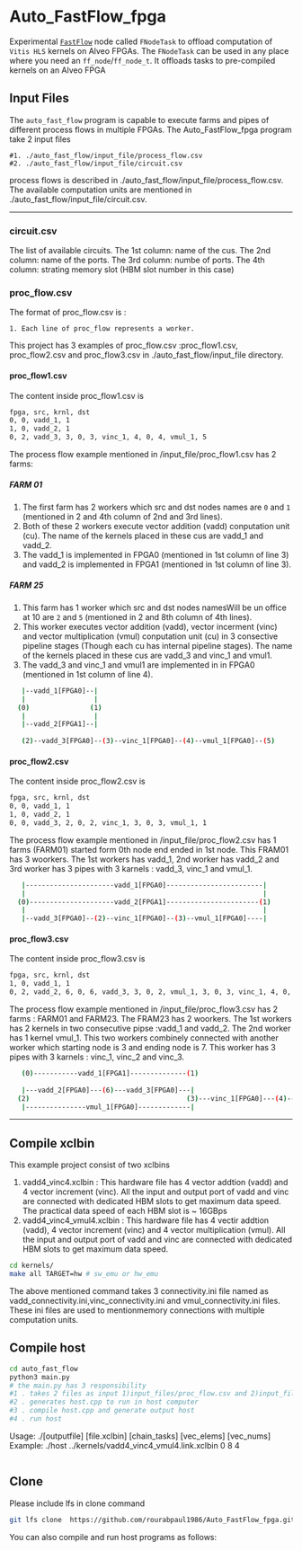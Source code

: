 # Auto_FastFlow_fpga
Experimental [`FastFlow`](https://github.com/fastflow/fastflow) node called `FNodeTask` to offload computation of `Vitis HLS` kernels on Alveo FPGAs.
The `FNodeTask` can be used in any place where you need an `ff_node`/`ff_node_t`.
It offloads tasks to pre-compiled kernels on an Alveo FPGA

## Input Files
The `auto_fast_flow` program is capable to execute farms and pipes of different process flows in multiple FPGAs. The Auto_FastFlow_fpga program take 2 input files
```
#1. ./auto_fast_flow/input_file/process_flow.csv
#2. ./auto_fast_flow/input_file/circuit.csv
```
process flows is described in ./auto_fast_flow/input_file/process_flow.csv. 
The available computation units are mentioned in ./auto_fast_flow/input_file/circuit.csv.


-----------
### circuit.csv

The list of available circuits.
The 1st column: name of the cus.
The 2nd column: name of the ports.
The 3rd column: numbe of ports.
The 4th column: strating memory slot (HBM slot number in this case)
### proc_flow.csv
The format of proc_flow.csv is :
```
1. Each line of proc_flow represents a worker.
```

This project has 3 examples of proc_flow.csv :proc_flow1.csv, proc_flow2.csv and proc_flow3.csv in ./auto_fast_flow/input_file directory.
#### proc_flow1.csv
The content inside proc_flow1.csv is
```bash
fpga, src, krnl, dst
0, 0, vadd_1, 1
1, 0, vadd_2, 1
0, 2, vadd_3, 3, 0, 3, vinc_1, 4, 0, 4, vmul_1, 5
```
The process flow example mentioned in /input_file/proc_flow1.csv
has 2 farms:

##### FARM 01
1. The first farm has 2 workers which src and dst nodes names are `0` and `1` (mentioned in 2 and 4th column of 2nd and 3rd lines).
2. Both of these 2 workers execute vector addition (vadd) conputation unit (cu). The name of the kernels placed in these cus are vadd_1 and vadd_2.
3. The vadd_1 is implemented in FPGA0 (mentioned in 1st column of line 3) and vadd_2 is implemented in FPGA1 (mentioned in 1st column of line 3).
##### FARM 25
1. This farm has 1 worker which src and dst nodes namesWill be un office at 10 are `2` and `5` (mentioned in 2 and 8th column of 4th lines).
2. This worker executes vector addition (vadd),  vector incerment (vinc) and vector multiplication (vmul) conputation unit (cu) in 3 consective pipeline stages (Though each cu has internal pipeline stages). The name of the kernels placed in these cus are vadd_3 and vinc_1 and vmul1.
3. The vadd_3 and vinc_1 and vmul1 are implemented in in FPGA0 (mentioned in 1st column of line 4).
```bash
   |--vadd_1[FPGA0]--|
   |                 |
  (0)               (1)   
   |                 |
   |--vadd_2[FPGA1]--|
  
   (2)--vadd_3[FPGA0]--(3)--vinc_1[FPGA0]--(4)--vmul_1[FPGA0]--(5)
```
#### proc_flow2.csv
The content inside proc_flow2.csv is
```bash
fpga, src, krnl, dst
0, 0, vadd_1, 1
1, 0, vadd_2, 1
0, 0, vadd_3, 2, 0, 2, vinc_1, 3, 0, 3, vmul_1, 1
```
The process flow example mentioned in /input_file/proc_flow2.csv has 1 farms (FARM01) started form 0th node end ended in 1st node. This FRAM01 has 3 woorkers. The 1st workers has vadd_1, 2nd worker has vadd_2 and 3rd worker has 3 pipes with 3 karnels : vadd_3, vinc_1 and vmul_1.
```bash
   |----------------------vadd_1[FPGA0]------------------------|
   |                                                           |
  (0)---------------------vadd_2[FPGA1]-----------------------(1)   
   |                                                           |
   |--vadd_3[FPGA0]--(2)--vinc_1[FPGA0]--(3)--vmul_1[FPGA0]----|
```

#### proc_flow3.csv
The content inside proc_flow3.csv is
```bash
fpga, src, krnl, dst
1, 0, vadd_1, 1
0, 2, vadd_2, 6, 0, 6, vadd_3, 3, 0, 2, vmul_1, 3, 0, 3, vinc_1, 4, 0, 4, vinc_2, 5, 0, 5, vinc_3, 7
```
The process flow example mentioned in /input_file/proc_flow3.csv has 2 farms : FARM01 and FARM23. The FRAM23 has 2 woorkers. The 1st workers has 2 kernels in two consecutive pipse :vadd_1 and vadd_2. The 2nd worker has 1 kernel vmul_1. This two workers combinely connected with another worker which starting node is 3 and ending node is 7. This worker has 3 pipes with 3 karnels : vinc_1, vinc_2 and vinc_3.
```bash
   (0)-----------vadd_1[FPGA1]--------------(1)
                                                                
   |---vadd_2[FPGA0]---(6)---vadd_3[FPGA0]---|
  (2)                                       (3)---vinc_1[FPGA0]---(4)---vinc_2[FPGA0]---(5)---vinc_3[FPGA0]---(7) 
   |---------------vmul_1[FPGA0]-------------|
```

-----------

## Compile xclbin
This example project consist of two xclbins
1. vadd4_vinc4.xclbin : This hardware file has 4 vector addtion (vadd) and 4 vector increment (vinc). All the input and output port of vadd and vinc are connected with dedicated HBM slots to get maximum data speed. The practical data speed of each HBM slot is ~ 16GBps 
2. vadd4_vinc4_vmul4.xclbin : This hardware file has 4 vectir addtion (vadd),  4 vector increment (vinc) and 4 vector multiplication (vmul). All the input and output port of vadd and vinc are connected with dedicated HBM slots to get maximum data speed.
   
```bash
cd kernels/
make all TARGET=hw # sw_emu or hw_emu
```
The above mentioned command takes 3 connectivity.ini file named as vadd_connectivity.ini,vinc_connectivity.ini and vmul_connectivity.ini files. These ini files are used to mentionmemory connections with multiple computation units.
## Compile host
```bash
cd auto_fast_flow
python3 main.py
# the main.py has 3 responsibility
#1 . takes 2 files as input 1)input_files/proc_flow.csv and 2)input_files/circuit.csv
#2 . generates host.cpp to run in host computer
#3 . compile host.cpp and generate output host
#4 . run host
```
Usage:
        ./[outputfile] [file.xclbin] [chain_tasks] [vec_elems] [vec_nums]
Example:
        ./host ../kernels/vadd4_vinc4_vmul4.link.xclbin  0 8 4
```
```
## Clone 
Please include lfs in clone command 
```bash
git lfs clone  https://github.com/rourabpaul1986/Auto_FastFlow_fpga.git
```
You can also compile and run host programs as follows:



